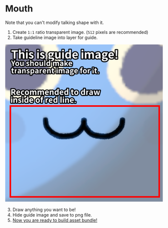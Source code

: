 # Mouth

Note that you can't modify talking shape with it.

1. Create `1:1` ratio transparent image. (`512` pixels are recommended)
2. Take guideline image into layer for guide.

![Accessory guideline](./templates/guideline-mouth.png)

3. Draw anything you want to be!
4. Hide guide image and save to png file.
5. [Now you are ready to build asset bundle!](./build-asset-bundle.md)
